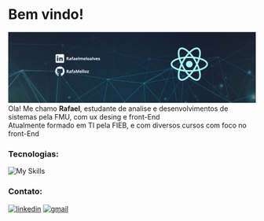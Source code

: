 # Bem vindo! 
![banner](/banner.png)
Ola! Me chamo **Rafael**, estudante de analise e desenvolvimentos de sistemas pela FMU, com ux desing e front-End <br>
Atualmente formado em TI pela FIEB, e com diversos cursos com foco no front-End

### Tecnologias:
![My Skills](https://skillicons.dev/icons?i=html,css,js,react,nodejs,mysql,github)

### Contato:
[![linkedin](https://skillicons.dev/icons?i=linkedin)](https://www.linkedin.com/in/rafael-melo-b68b5923b/)
[![gmail](https://skillicons.dev/icons?i=gmail)](malito:rafaelmeloalvessouza@gmail.com)


<!--[![Top Langs](https://github-readme-stats.vercel.app/api/top-langs/?username=RafaMelloz&layout=compact&theme=tokyonight)](https://github.com/RafaMelloz/github-readme-stats)-->

